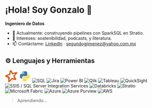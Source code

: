 # ¡Hola! Soy Gonzalo 👋
**Ingeniero de Datos**

- 🔭 Actualmente: construyendo pipelines con SparkSQL en Stratio.
- 🌱 Intereses: sostenibilidad, podcasts, y literatura.
- 📫 Contáctame: [LinkedIn]([https://www.linkedin.com/in/tu-perfil](https://www.linkedin.com/in/segundo-gonzalo-jimenez-aquino/)) · segundogjimenez@yahoo.com.mx
## ⚙️ Lenguajes y Herramientas

<p align="left">
  <!-- Spark -->
  <img src="https://github.com/devicons/devicon/blob/master/icons/apachespark/apachespark-original.svg" alt="Spark" width="40" height="40"/>
  <!-- Python -->
  <img src="https://raw.githubusercontent.com/devicons/devicon/master/icons/python/python-original.svg" alt="Python / PySpark" width="40" height="40"/>
  <!-- SQL -->
  <img src="https://encrypted-tbn0.gstatic.com/images?q=tbn:ANd9GcRBfgPZLrFWzj7fcCItrk94YxVSy2XnYkVnBg&s" alt="SQL" width="40" height="40"/>
  <!-- Jira -->
  <img src="https://cdn.jsdelivr.net/gh/devicons/devicon@latest/icons/jira/jira-original.svg" alt="Jira" width="40" height="40"/>
  
  <!-- Power BI -->
  <img src="https://upload.wikimedia.org/wikipedia/commons/c/cf/New_Power_BI_Logo.svg" alt="Power BI" width="40" height="40"/>

  <!-- Qlik -->
  <img src="https://upload.wikimedia.org/wikipedia/commons/5/5b/Qlik_Logo.svg" alt="Qlik" width="80" height="40"/>

  <!-- Tableau -->
  <img src="https://upload.wikimedia.org/wikipedia/commons/4/4b/Tableau_Logo.svg" alt="Tableau" width="80" height="40"/>

  <!-- QuickSight -->
  <img src="https://upload.wikimedia.org/wikipedia/commons/4/4b/Amazon_QuickSight_logo.svg" alt="QuickSight" width="80" height="40"/>

  <!-- SSIS -->
  <img src="https://upload.wikimedia.org/wikipedia/commons/2/23/Microsoft_SQL_Server_Logo.svg" alt="SSIS / SQL Server Integration Services" width="40" height="40"/>

  <!-- Databricks -->
  <img src="https://upload.wikimedia.org/wikipedia/commons/6/63/Databricks_Logo.svg" alt="Databricks" width="100" height="40"/>

  <!-- Stratio -->
  <img src="https://avatars.githubusercontent.com/u/1702726?s=200&v=4" alt="Stratio" width="40" height="40"/>

  <!-- Microsoft Fabric -->
  <img src="https://upload.wikimedia.org/wikipedia/commons/d/d9/Microsoft_Fabric_Logo.svg" alt="Microsoft Fabric" width="40" height="40"/>

  <!-- Azure -->
  <img src="https://cdn.jsdelivr.net/gh/devicons/devicon@latest/icons/azure/azure-original.svg" alt="Azure" width="40" height="40"/>

  <!-- Purview -->
  <img src="https://learn.microsoft.com/en-us/azure/purview/media/index/azure-purview.svg" alt="Azure Purview" width="80" height="40"/>

  <!-- AWS -->
  <img src="https://cdn.jsdelivr.net/gh/devicons/devicon@latest/icons/amazonwebservices/amazonwebservices-plain-wordmark.svg" alt="AWS" width="40" height="40"/>
</p>


> Aprendiendo...
